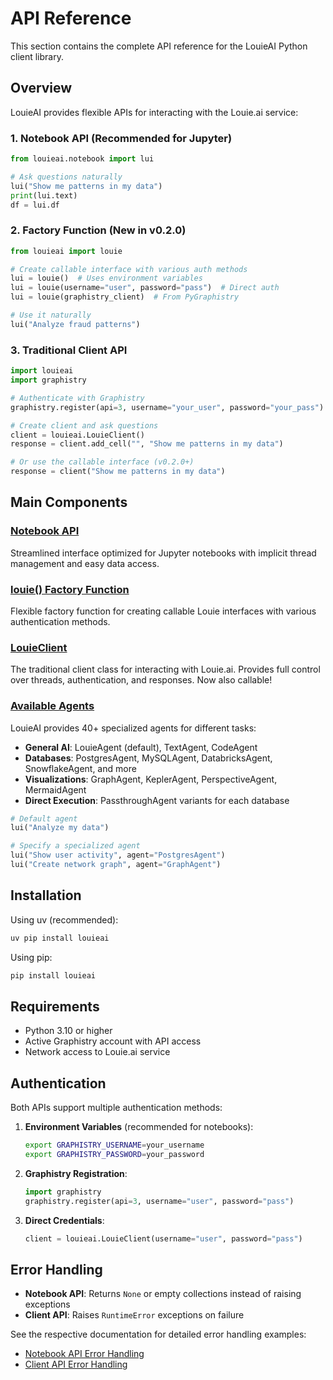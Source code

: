 # API Reference

This section contains the complete API reference for the LouieAI Python client library.

## Overview

LouieAI provides flexible APIs for interacting with the Louie.ai service:

### 1. Notebook API (Recommended for Jupyter)

```python
from louieai.notebook import lui

# Ask questions naturally
lui("Show me patterns in my data")
print(lui.text)
df = lui.df
```

### 2. Factory Function (New in v0.2.0)

```python
from louieai import louie

# Create callable interface with various auth methods
lui = louie()  # Uses environment variables
lui = louie(username="user", password="pass")  # Direct auth
lui = louie(graphistry_client)  # From PyGraphistry

# Use it naturally
lui("Analyze fraud patterns")
```

### 3. Traditional Client API

```python
import louieai
import graphistry

# Authenticate with Graphistry
graphistry.register(api=3, username="your_user", password="your_pass")

# Create client and ask questions
client = louieai.LouieClient()
response = client.add_cell("", "Show me patterns in my data")

# Or use the callable interface (v0.2.0+)
response = client("Show me patterns in my data")
```

## Main Components

### [Notebook API](notebook.md)

Streamlined interface optimized for Jupyter notebooks with implicit thread management and easy data access.

### [louie() Factory Function](notebook.md#factory-function)

Flexible factory function for creating callable Louie interfaces with various authentication methods.

### [LouieClient](client.md)

The traditional client class for interacting with Louie.ai. Provides full control over threads, authentication, and responses. Now also callable!

### [Available Agents](../reference/agents.md)

LouieAI provides 40+ specialized agents for different tasks:
- **General AI**: LouieAgent (default), TextAgent, CodeAgent
- **Databases**: PostgresAgent, MySQLAgent, DatabricksAgent, SnowflakeAgent, and more
- **Visualizations**: GraphAgent, KeplerAgent, PerspectiveAgent, MermaidAgent
- **Direct Execution**: PassthroughAgent variants for each database

```python
# Default agent
lui("Analyze my data")

# Specify a specialized agent
lui("Show user activity", agent="PostgresAgent")
lui("Create network graph", agent="GraphAgent")
```

## Installation

Using uv (recommended):
```bash
uv pip install louieai
```

Using pip:
```bash
pip install louieai
```

## Requirements

- Python 3.10 or higher
- Active Graphistry account with API access
- Network access to Louie.ai service

## Authentication

Both APIs support multiple authentication methods:

1. **Environment Variables** (recommended for notebooks):
   ```bash
   export GRAPHISTRY_USERNAME=your_username
   export GRAPHISTRY_PASSWORD=your_password
   ```

2. **Graphistry Registration**:
   ```python
   import graphistry
   graphistry.register(api=3, username="user", password="pass")
   ```

3. **Direct Credentials**:
   ```python
   client = louieai.LouieClient(username="user", password="pass")
   ```

## Error Handling

- **Notebook API**: Returns `None` or empty collections instead of raising exceptions
- **Client API**: Raises `RuntimeError` exceptions on failure

See the respective documentation for detailed error handling examples:
- [Notebook API Error Handling](notebook.md#error-handling)
- [Client API Error Handling](client.md#error-handling)